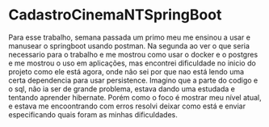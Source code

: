 # CadastroCinemaNTSpringBoot
Para esse trabalho, semana passada um primo meu me ensinou a usar e manusear o springboot usando postman.
Na segunda ao ver o que seria necessario para o trabalho e me mostrou como usar o docker e o postgres e me mostrou o uso em aplicações, mas encontrei dificuldade
no inicio do projeto como ele está agora, onde não sei por que nao está lendo uma certa dependencia para usar persistence.
Imagino que a parte do codigo e o sql, não ia ser de grande problema, estava dando uma estudada e tentando aprender hibernate. 
Porém como o foco é mostrar meu nível atual, e estava me encoontrando com erros resolvi deixar como está e enviar especificando quais foram as minhas dificuldades.

